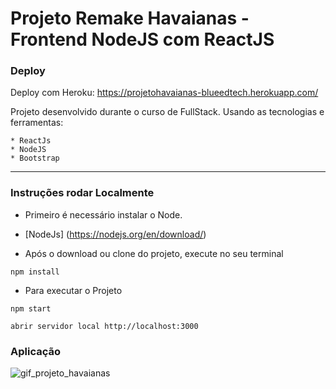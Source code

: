 # Projeto Remake Havaianas - Frontend NodeJS com ReactJS

### Deploy
Deploy com Heroku: https://projetohavaianas-blueedtech.herokuapp.com/

Projeto desenvolvido durante o curso de FullStack.
Usando as tecnologias e ferramentas: 

    * ReactJs
    * NodeJS
    * Bootstrap
 
---

### Instruções rodar Localmente

* Primeiro é necessário instalar o Node.

* [NodeJs] (https://nodejs.org/en/download/)

* Após o download ou clone do projeto, execute no seu terminal

```
npm install
```

* Para executar o Projeto

```
npm start
```

```
abrir servidor local http://localhost:3000
```


### Aplicação

![gif_projeto_havaianas](https://user-images.githubusercontent.com/78213513/183794021-527662a0-c21f-4023-b91c-033f854dfc2b.gif)

